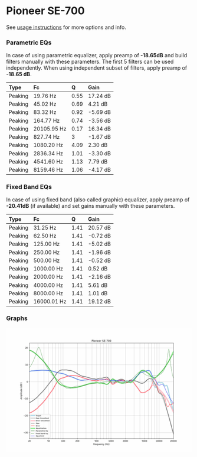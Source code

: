 # Pioneer SE-700
See [usage instructions](https://github.com/jaakkopasanen/AutoEq#usage) for more options and info.

### Parametric EQs
In case of using parametric equalizer, apply preamp of **-18.65dB** and build filters manually
with these parameters. The first 5 filters can be used independently.
When using independent subset of filters, apply preamp of **-18.65 dB**.

| Type    | Fc          |    Q | Gain     |
|:--------|:------------|:-----|:---------|
| Peaking | 19.76 Hz    | 0.55 | 17.24 dB |
| Peaking | 45.02 Hz    | 0.69 | 4.21 dB  |
| Peaking | 83.32 Hz    | 0.92 | -5.69 dB |
| Peaking | 164.77 Hz   | 0.74 | -3.56 dB |
| Peaking | 20105.95 Hz | 0.17 | 16.34 dB |
| Peaking | 827.74 Hz   | 3    | -1.67 dB |
| Peaking | 1080.20 Hz  | 4.09 | 2.30 dB  |
| Peaking | 2836.34 Hz  | 1.01 | -3.30 dB |
| Peaking | 4541.60 Hz  | 1.13 | 7.79 dB  |
| Peaking | 8159.46 Hz  | 1.06 | -4.17 dB |

### Fixed Band EQs
In case of using fixed band (also called graphic) equalizer, apply preamp of **-20.41dB**
(if available) and set gains manually with these parameters.

| Type    | Fc          |    Q | Gain     |
|:--------|:------------|:-----|:---------|
| Peaking | 31.25 Hz    | 1.41 | 20.57 dB |
| Peaking | 62.50 Hz    | 1.41 | -0.72 dB |
| Peaking | 125.00 Hz   | 1.41 | -5.02 dB |
| Peaking | 250.00 Hz   | 1.41 | -1.96 dB |
| Peaking | 500.00 Hz   | 1.41 | -0.52 dB |
| Peaking | 1000.00 Hz  | 1.41 | 0.52 dB  |
| Peaking | 2000.00 Hz  | 1.41 | -2.16 dB |
| Peaking | 4000.00 Hz  | 1.41 | 5.61 dB  |
| Peaking | 8000.00 Hz  | 1.41 | 1.01 dB  |
| Peaking | 16000.01 Hz | 1.41 | 19.12 dB |

### Graphs
![](./Pioneer%20SE-700.png)